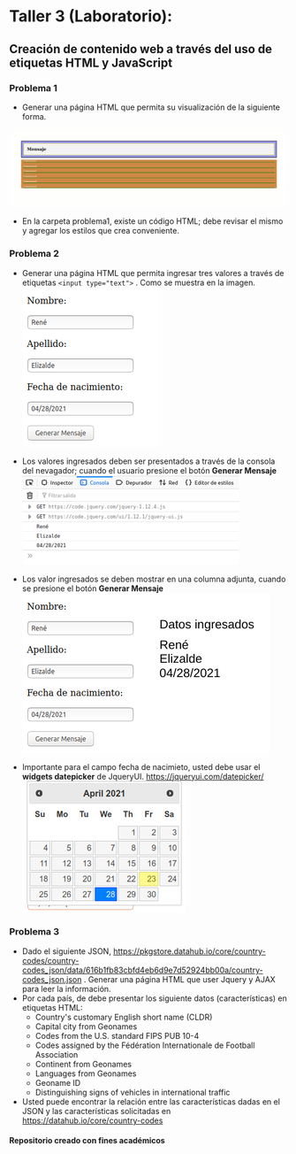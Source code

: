 # Taller 3 (Laboratorio): 
## Creación de contenido web a través del uso de etiquetas HTML y JavaScript

### Problema 1
* Generar una página HTML que permita su visualización de la siguiente forma.

![img](https://raw.githubusercontent.com/PlataformasWeb-P-AA2021/taller03/main/images/img-replicar.png) 

* En la carpeta problema1, existe un código HTML; debe revisar el mismo y agregar los estilos que crea conveniente.


### Problema 2
* Generar una página HTML que permita ingresar tres valores a través de etiquetas  ```<input type="text">``` . Como se muestra en la imagen.
![](https://raw.githubusercontent.com/PlataformasWeb-P-AA2021/taller03/main/images/img-ingreso-datos.png) 

* Los valores ingresados deben ser presentados a través de la consola del nevagador; cuando el usuario presione el botón **Generar Mensaje**
![](https://raw.githubusercontent.com/PlataformasWeb-P-AA2021/taller03/main/images/consola.png) 
* Los valor ingresados se deben mostrar en una columna adjunta, cuando se presione el botón **Generar Mensaje**
![](https://raw.githubusercontent.com/PlataformasWeb-P-AA2022/Taller03/main/images/img-ingreso-datos-002.png) 

* Importante para el campo fecha de nacimieto, usted debe usar el **widgets datepicker** de JqueryUI. https://jqueryui.com/datepicker/
![](https://raw.githubusercontent.com/PlataformasWeb-P-AA2021/taller03/main/images/img-datepicker.png) 

### Problema 3

* Dado el siguiente JSON, https://pkgstore.datahub.io/core/country-codes/country-codes_json/data/616b1fb83cbfd4eb6d9e7d52924bb00a/country-codes_json.json . Generar una página HTML que user Jquery y AJAX para leer la información.
* Por cada país, de debe presentar los siguiente datos (características) en etiquetas HTML:
	* Country's customary English short name (CLDR)
	* Capital city from Geonames
	* Codes from the U.S. standard FIPS PUB 10-4
	* Codes assigned by the Fédération Internationale de Football Association
	* Continent from Geonames
	* Languages from Geonames
	* Geoname ID
	* Distinguishing signs of vehicles in international traffic
* Usted puede encontrar la relación entre las características dadas en el JSON y las características solicitadas en https://datahub.io/core/country-codes

#### Repositorio creado con fines académicos



